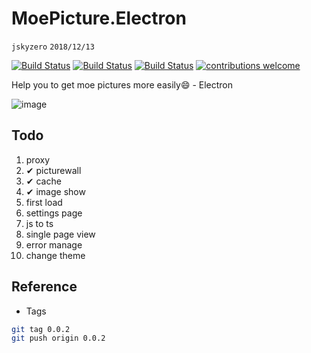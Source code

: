 # MoePicture.Electron
`jskyzero` `2018/12/13`

[![Build Status](https://app.travis-ci.com/jskyzero/MoePicture.Electron.svg?branch=master)](https://app.travis-ci.com/jskyzero/MoePicture.Electron)
[![Build Status](https://ci.appveyor.com/api/projects/status/github/jskyzero/MoePicture.Electron?svg=true)](https://ci.appveyor.com/project/jskyzero/moepicture-electron)
[![Build Status](https://jskyzero.visualstudio.com/MoePicture.Electron/_apis/build/status/MoePicture.Electron-CI?branchName=master)](https://jskyzero.visualstudio.com/MoePicture.Electron/_build/latest?definitionId=5&branchName=master)
[![contributions welcome](https://img.shields.io/badge/contributions-welcome-brightgreen.svg?style=flat)](https://github.com/Sushiscript/sushiscrip/issues)


Help you to get moe pictures more easily😄 - Electron

![image](https://user-images.githubusercontent.com/20439262/53457288-c7887a80-3a6c-11e9-8b12-be5dfe4d4a79.png)


## Todo

1. proxy
2. ✔ picturewall
3. ✔ cache
4. ✔ image show
5. first load
6. settings page
7. js to ts
8. single page view
9. error manage
10. change theme


## Reference

+ Tags

```Bash
git tag 0.0.2
git push origin 0.0.2
```
